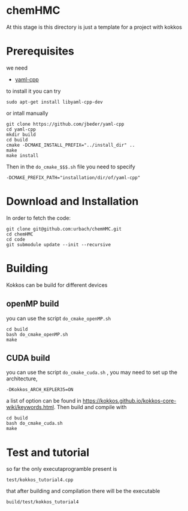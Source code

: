 # chemHMC
 
At this stage is this directory is just a template for a project with kokkos

# Prerequisites

we need 

* [yaml-cpp](https://github.com/jbeder/yaml-cpp)

to install it you can try
```
sudo apt-get install libyaml-cpp-dev
```
or intall manually
```
git clone https://github.com/jbeder/yaml-cpp
cd yaml-cpp
mkdir build
cd build
cmake -DCMAKE_INSTALL_PREFIX="../install_dir" ..
make
make install
```

Then in the `do_cmake_$$$.sh` file you need to specify 
```
-DCMAKE_PREFIX_PATH="installation/dir/of/yaml-cpp"
```

# Download and Installation

In order to fetch the code:
```
git clone git@github.com:urbach/chemHMC.git
cd chemHMC
cd code
git submodule update --init --recursive
```

# Building

Kokkos can be build for different devices

## openMP build

you can use the script `do_cmake_openMP.sh`

``` 
cd build
bash do_cmake_openMP.sh
make
```

## CUDA build

you can use the script `do_cmake_cuda.sh` , you may need to set up the architecture,

```
-DKokkos_ARCH_KEPLER35=ON
```
a list of option can be found in https://kokkos.github.io/kokkos-core-wiki/keywords.html. Then build and compile with

``` 
cd build
bash do_cmake_cuda.sh
make
```

# Test and tutorial

so far the only executaprogramble present is
```
test/kokkos_tutorial4.cpp
```
that after building and compilation there will be the executable  
```
build/test/kokkos_tutorial4
```